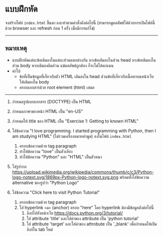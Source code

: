 # แบบฝึกหัด
จงสร้างไฟล์ `index.html` ขึ้นมา และทำตามคำสั่งดังต่อไปนี้ (สามารถดูผลลัพธ์ได้ด้วยการเปิดไฟล์นี้ด้วย browser และ refresh ก่อน 1 ครั้ง เมื่อมีการแก้ไข)
<hr>

## หมายเหตุ
* แบบฝึกหัดแต่ละข้อเติมลงในแต่ละส่วนแตกต่างกัน บางข้อเติมลงในส่วน head บางข้อเติมลงในส่วน body หากเติมลงผิดส่วน แม้ผลลัพธ์ถูกต้อง ก็จะไม่ได้คะแนน
* คำใบ้
    * ข้อที่เป็นข้อมูลที่เกี่ยวกับตัว HTML เติมลงใน head ส่วนข้อที่เกี่ยวกับเนื้อหาบนหน้าเว็บ ให้เติมลงใน body
    * ครอบเอกสารด้วย root element (html) เสมอ
<hr>

1. กำหนดรูปแบบเอกสาร (DOCTYPE) เป็น HTML
1. กำหนดภาษาของหน้า HTML เป็น "en-US"
1. กำหนดให้ title ของ HTML เป็น "Exercise 1: Getting to known HTML"

1. ใส่ข้อความ "I love programming. I started programming with Python, then I am studying HTML" (ไม่รวมเครื่องหมายคำพูด) ลงในไฟล์ `index.html`
    1. ครอบข้อความด้วย tag paragraph
    1. ทำให้ข้อความ "love" เป็นตัวเอียง
    1. ทำให้ข้อความ "Python" และ "HTML" เป็นตัวหนา

1. ใส่รูปจาก https://upload.wikimedia.org/wikipedia/commons/thumb/c/c3/Python-logo-notext.svg/1869px-Python-logo-notext.svg.png พร้อมทั้งใส่ข้อความ alternative ของรูปว่า "Python Logo"

1. ใส่ข้อความ "Click here to visit Python Tutorial"
    1. ครอบข้อความด้วย tag paragraph
    1. ใส่ hyperlink `<a>` (anchor) ครอบ "here" โดย hyperlink ต้องมีข้อมูลดังต่อไปนี้
        1. ลิงก์ไปยังหน้าเว็บ https://docs.python.org/3/tutorial/
        1. ใส่ attribute 'title' และใส่ค่าของ attribute เป็น 'python tutorial'
        1. ใส่ attribute 'target' และใส่ค่าของ attrobute เป็น '_blank' เพื่อกำหนดให้เปิดลิงก์ใน tab ใหม่


